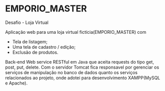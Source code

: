 # EMPORIO_MASTER
Desafio - Loja Virtual

Aplicação web para uma loja virtual fictícia(EMPORIO_MASTER) com
- Tela de listagem;
- Uma tela de cadastro / edição;
- Exclusão de produtos. 

Back-end
Web service RESTful em Java que aceita requests do tipo get, post, put, delete. Com o servidor Tomcat fica responsavel por gerenciar os serviços de manipulação no banco de dados quanto os serviços relacionados ao projeto, onde adotei para desenvolvimento XAMPP(MySQL e Apache).

